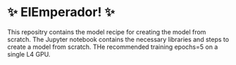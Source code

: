 <h1 style="font-size: 2em;">✨ ElEmperador! ✨</h1>

This repositry contains the model recipe for creating the model from scratch. The Jupyter notebook contains the necessary libraries and steps to create a model from scratch. 
THe recommended training epochs=5 on a  single L4 GPU.
